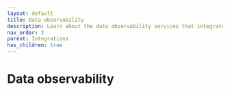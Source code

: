```yaml
---
layout: default
title: Data observability
description: Learn about the data observability services that integrate with Firebolt. 
nav_order: 3
parent: Integrations
has_children: true
---
```


# Data observability